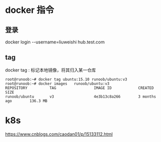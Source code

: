 # docker 指令
## 登录
docker login --username=liuweishi hub.test.com

## tag
docker tag : 标记本地镜像，将其归入某一仓库
```
root@runoob:~# docker tag ubuntu:15.10 runoob/ubuntu:v3
root@runoob:~# docker images   runoob/ubuntu:v3
REPOSITORY          TAG                 IMAGE ID            CREATED             SIZE
runoob/ubuntu       v3                  4e3b13c8a266        3 months ago        136.3 MB
```
# k8s
https://www.cnblogs.com/caodan01/p/15133112.html